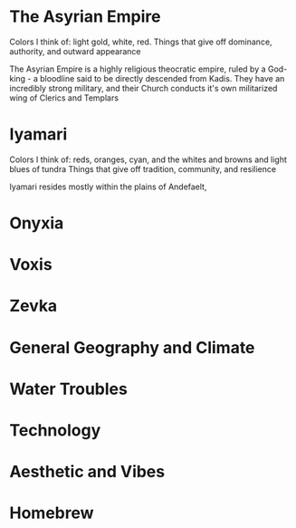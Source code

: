 # The Asyrian Empire
Colors I think of: light gold, white, red.
Things that give off dominance, authority, and outward appearance

The Asyrian Empire is a highly religious theocratic empire, ruled by a God-king - a bloodline said to be directly descended from Kadis. They have an incredibly strong military, and their Church conducts it's own militarized wing of Clerics and Templars 

# Iyamari
Colors I think of: reds, oranges, cyan, and the whites and browns and light blues of tundra
Things that give off tradition, community, and resilience

Iyamari resides mostly within the plains of Andefaelt, 

# Onyxia

# Voxis

# Zevka

# General Geography and Climate

# Water Troubles

# Technology

# Aesthetic and Vibes

# Homebrew